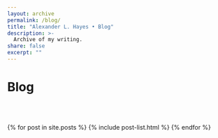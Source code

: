 ```yaml
---
layout: archive
permalink: /blog/
title: "Alexander L. Hayes • Blog"
description: >-
  Archive of my writing.
share: false
excerpt: ""
---
```


# Blog
<br /><br />

{% for post in site.posts %}
  {% include post-list.html %}
{% endfor %}
